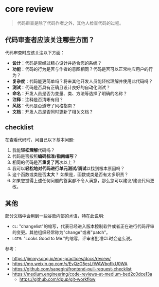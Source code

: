 # core review

> 代码审查是除了代码作者之外，其他人检查代码的过程。

## 代码审查者应该关注哪些方面？

代码审查时应该关注以下方面：

- **设计**：代码是否经过精心设计并适合您的系统？
- **功能**：代码的行为是否与作者的意图相同？代码是否可以正常响应用户的行为？
- **复杂度**：代码能更简单吗？将来其他开发人员能轻松理解并使用此代码吗？
- **测试**：代码是否具有正确且设计良好的自动化测试？
- **命名**：开发人员是否为变量、类、方法等选择了明确的名称？
- **注释**：注释是否清晰有用？
- **风格**：代码是否遵守了风格指南？
- **文档**：开发人员是否同时更新了相关文档？

## checklist

在查看代码时，问自己以下基本问题:

1. 我能**轻松理解**代码吗？
2. 代码是否按照**编码标准/指南编写**？
3. 相同的代码是否**重复**了两次以上？
4. 我可以**轻松地对代码进行单元测试/调试**以找到根本原因吗？
5. 这个函数或类是否**太大**？ 如果是，函数或类是否有太多职责？
6. 如果您觉得上述任何问题的答案都不令人满意，那么您可以建议/建议代码更改。

## 其他

部分文档中会用到一些谷歌内部的术语，特在此说明:

- `CL`: "changelist"的缩写，代表已经进入版本控制软件或者正在进行代码评审的变更。其他组织经常称为"change"或者"patch"。
- `LGTM`: "Looks Good to Me."的缩写，评审者批准CL时会这么说。


参考：

- https://jimmysong.io/eng-practices/docs/review/
- https://mp.weixin.qq.com/s/EvQzG5esLfWAWbqflkU0WA
- https://github.com/sapegin/frontend-pull-request-checklist
- https://medium.engineering/code-reviews-at-medium-bed2c0dce13a
  - https://github.com/dpup/git-workflow

